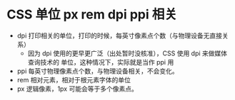 # CSS 单位 px rem dpi ppi 相关
- dpi 打印相关的单位，打印的时候，每英寸像素点个数（与物理设备无直接关系）
    - 因为 dpi 使用的更早更广泛（出处暂时没核准），CSS 使用 dpi 来做媒体查询技术的 单位，这种情况下，实际就是当作 ppi 用
- ppi 每英寸物理像素点个数，与物理设备相关，不会变化。
- rem 相对元素，相对于根元素字体的单位
- px 逻辑像素，1px 可能会等于多个像素点。
